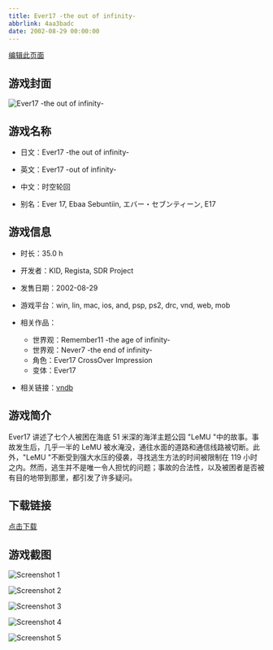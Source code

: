 ```yaml
---
title: Ever17 -the out of infinity-
abbrlink: 4aa3badc
date: 2002-08-29 00:00:00
---
```

[编辑此页面](https://github.com/ACG-3/ADV3-source/blob/main/source/_posts/games/Ever17%20-the%20out%20of%20infinity-.md)

## 游戏封面

![Ever17 -the out of infinity-](https://pan.timero.xyz/d/onedrive/img_lib_001/Ever17%20-the%20out%20of%20infinity-_cover.avif)


## 游戏名称

- 日文：Ever17 -the out of infinity-
- 英文：Ever17 -out of infinity-
- 中文：时空轮回

- 别名：Ever 17, Ebaa Sebuntiin, エバー・セブンティーン, E17


## 游戏信息

- 时长：35.0 h
- 开发者：KID, Regista, SDR Project
- 发售日期：2002-08-29
- 游戏平台：win, lin, mac, ios, and, psp, ps2, drc, vnd, web, mob
- 相关作品：
   - 世界观：Remember11 -the age of infinity-
   - 世界观：Never7 -the end of infinity-
   - 角色：Ever17 CrossOver Impression
   - 变体：Ever17

- 相关链接：[vndb](https://vndb.org/v17)


## 游戏简介

Ever17 讲述了七个人被困在海底 51 米深的海洋主题公园 "LeMU "中的故事。事故发生后，几乎一半的 LeMU 被水淹没，通往水面的道路和通信线路被切断。此外，"LeMU "不断受到强大水压的侵袭，寻找逃生方法的时间被限制在 119 小时之内。然而，逃生并不是唯一令人担忧的问题；事故的合法性，以及被困者是否被有目的地带到那里，都引发了许多疑问。




## 下载链接

[点击下载](https://pan.timero.xyz/onedrive/adv_lib_001/Ever17%20-the%20out%20of%20infinity-)


## 游戏截图


![Screenshot 1](https://pan.timero.xyz/d/onedrive/img_lib_001/Ever17%20-the%20out%20of%20infinity-_Screenshot_1.avif)

![Screenshot 2](https://pan.timero.xyz/d/onedrive/img_lib_001/Ever17%20-the%20out%20of%20infinity-_Screenshot_2.avif)

![Screenshot 3](https://pan.timero.xyz/d/onedrive/img_lib_001/Ever17%20-the%20out%20of%20infinity-_Screenshot_3.avif)

![Screenshot 4](https://pan.timero.xyz/d/onedrive/img_lib_001/Ever17%20-the%20out%20of%20infinity-_Screenshot_4.avif)

![Screenshot 5](https://pan.timero.xyz/d/onedrive/img_lib_001/Ever17%20-the%20out%20of%20infinity-_Screenshot_5.avif)

